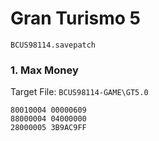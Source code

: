 #  Gran Turismo 5 

`BCUS98114.savepatch`

### 1. Max Money

Target File: `BCUS98114-GAME\GT5.0`

```
80010004 00000609
88000004 04000000
28000005 3B9AC9FF
```

